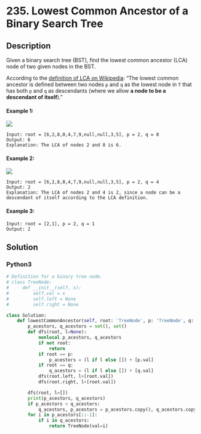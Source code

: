 # 235. Lowest Common Ancestor of a Binary Search Tree

## Description
Given a binary search tree (BST), find the lowest common ancestor (LCA) node of two given nodes in the BST.

According to the [definition of LCA on Wikipedia](https://en.wikipedia.org/wiki/Lowest_common_ancestor): “The lowest common ancestor is defined between two nodes `p` and `q` as the lowest node in `T` that has both `p` and `q` as descendants (where we allow **a node to be a descendant of itself**).”

#### Example 1:
![](https://assets.leetcode.com/uploads/2018/12/14/binarysearchtree_improved.png)
```
Input: root = [6,2,8,0,4,7,9,null,null,3,5], p = 2, q = 8
Output: 6
Explanation: The LCA of nodes 2 and 8 is 6.
```

#### Example 2:
![](https://assets.leetcode.com/uploads/2018/12/14/binarysearchtree_improved.png)
```
Input: root = [6,2,8,0,4,7,9,null,null,3,5], p = 2, q = 4
Output: 2
Explanation: The LCA of nodes 2 and 4 is 2, since a node can be a descendant of itself according to the LCA definition.
```

#### Example 3:
```
Input: root = [2,1], p = 2, q = 1
Output: 2
```


## Solution

### Python3
```python
# Definition for a binary tree node.
# class TreeNode:
#     def __init__(self, x):
#         self.val = x
#         self.left = None
#         self.right = None

class Solution:
    def lowestCommonAncestor(self, root: 'TreeNode', p: 'TreeNode', q: 'TreeNode') -> 'TreeNode':
        p_acestors, q_acestors = set(), set()
        def dfs(root, l=None):
            nonlocal p_acestors, q_acestors
            if not root:
                return
            if root == p:
                p_acestors = (l if l else []) + [p.val]
            if root == q:
                q_acestors = (l if l else []) + [q.val]
            dfs(root.left, l+[root.val])
            dfs(root.right, l+[root.val])

        dfs(root, l=[])
        print(p_acestors, q_acestors)
        if p_acestors < q_acestors:
            q_acestors, p_acestors = p_acestors.copy(), q_acestors.copy()
        for i in p_acestors[::-1]:
            if i in q_acestors:
                return TreeNode(val=i)
```